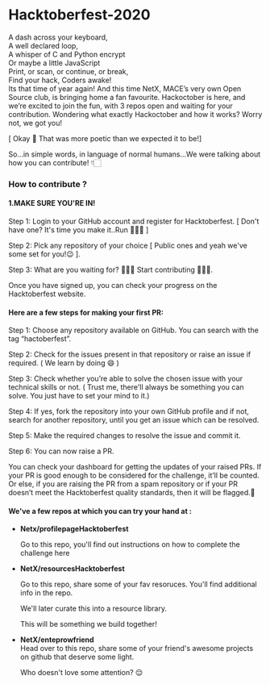 # Hacktoberfest-2020

A dash across your keyboard,  
A well declared loop,   
A whisper of C and Python encrypt  
Or maybe a little JavaScript  
Print, or scan, or continue, or break,  
Find your hack, Coders awake!  
Its that time of year again! And this time NetX, MACE’s very own Open Source club, is bringing home a fan favourite. Hackoctober is here, and we’re excited to join the fun, with 3 repos open and waiting for your contribution. Wondering what exactly Hackoctober and how it works? Worry not, we got you!  

[ Okay 👀 That was more poetic than we expected it to be!]

So...in simple words, in language of normal humans...We were talking about how you can contribute! 👇🏻

### How to contribute ?

#### 1.MAKE SURE YOU'RE IN!

Step 1: Login to your GitHub account and register for Hacktoberfest. [ Don't have one? It's time you make it..Run 🏃🏻‍♂️ ] 

Step 2: Pick any repository of your choice [ Public ones and yeah we've some set for you!😉 ].  

Step 3: What are you waiting for? 👨🏻‍💻 Start contributing 👩🏻‍💻.  

Once you have signed up, you can check your progress on the Hacktoberfest website.  

#### Here are a few steps for making your first PR:  

Step 1: Choose any repository available on GitHub. You can search with the tag “hactoberfest”. 

Step 2: Check for the issues present in that repository or raise an issue if required. ( We learn by doing 😄 ) 

Step 3: Check whether you’re able to solve the chosen issue with your technical skills or not. ( Trust me, there'll always be something you can solve. You just have
        to set your mind to it.)
        
Step 4: If yes, fork the repository into your own GitHub profile and if not, search for another repository, until you get an issue which can be resolved. 

Step 5: Make the required changes to resolve the issue and commit it.  

Step 6: You can now raise a PR.  
  
You can check your dashboard for getting the updates of your raised PRs. If your PR is good enough to be considered for the challenge, it’ll be counted. Or else, if you are raising the PR from a spam repository or if your PR doesn’t meet the Hacktoberfest quality standards, then it will be flagged.🏴
  
#### We've a few repos at which you can try your hand at : 

- **Netx/profilepageHacktoberfest**  

  Go to this repo, you'll find out instructions on how to complete the challenge here
 
- **NetX/resourcesHacktoberfest**  

  Go to this repo, share some of your fav resoruces. You'll find additional info in the repo. 
  
  We'll later curate this into a resource library. 
  
  This will be something we build together!
  
- **NetX/enteprowfriend**  
    Head over to this repo, share some of your friend's awesome projects on github that deserve some light.
    
    Who doesn't love some attention? 😌
   
  
